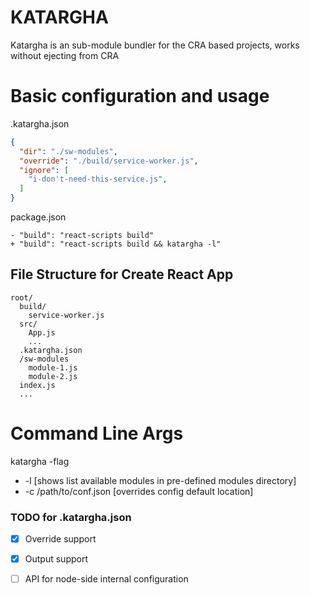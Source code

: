 # KATARGHA
Katargha is an sub-module bundler for the CRA based projects, works without ejecting from CRA

# Basic configuration and usage

.katargha.json
```json
{
  "dir": "./sw-modules",
  "override": "./build/service-worker.js",
  "ignore": [
    "i-don't-need-this-service.js",
  ]
}
```

package.json
```
- "build": "react-scripts build"
+ "build": "react-scripts build && katargha -l"
```

## File Structure for Create React App
```
root/
  build/
    service-worker.js
  src/
    App.js
    ...
  .katargha.json
  /sw-modules
    module-1.js
    module-2.js
  index.js
  ...
```

# Command Line Args
  katargha -flag
  - -l [shows list available modules in pre-defined modules directory]
  - -c /path/to/conf.json [overrides config default location]

### TODO for .katargha.json
 - [x] Override support
 - [x] Output support
 - [ ] API for node-side internal configuration

